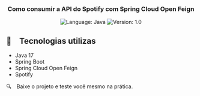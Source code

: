 <h3 align="center">
  Como consumir a API do Spotify com Spring Cloud Open Feign
</h3>

<p align="center">
  <img alt="Language: Java" src="https://img.shields.io/badge/language-java-green">
  <img alt="Version: 1.0" src="https://img.shields.io/badge/version-1.0-yellowgreen">

</p>

## :rocket: Tecnologias utilizas

* Java 17
* Spring Boot
* Spring Cloud Open Feign
* Spotify

:mag: Baixe o projeto e teste você mesmo na prática.
